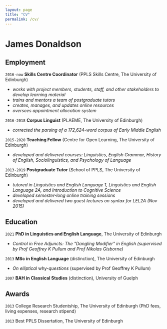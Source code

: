 ```yaml
---
layout: page
title: "CV"
permalink: /cv/
---
```

# James Donaldson

## Employment

`2016-now` __Skills Centre Coordinator__ (PPLS Skills Centre, The University of Edinburgh)
- *works with project members, students, staff, and other stakeholders to develop learning material*
- *trains and mentors a team of postgraduate tutors*
- *creates, manages, and updates online resources*
- *oversees appointment allocation system*

`2016-2018` __Corpus Linguist__  (PLAEME, The University of Edinburgh)
- *corrected the parsing of a 172,624-word corpus of Early Middle English*

`2015-2020` __Teaching Fellow__ (Centre for Open Learning, The University of Edinburgh)
- *developed and delivered courses: Linguistics, English Grammar, History of English, Sociolinguistics, and Psychology of Language*

`2013-2019` __Postgraduate Tutor__ (School of PPLS, The University of Edinburgh)
- *tutored in Linguistics and English Language 1, Linguistics and English Language 2A, and Introduction to Cognitive Science*
- *developed semester-long online training sessions*
- *developed and delivered two guest lectures on syntax for LEL2A (Nov 2015)*

## Education

`2021`
__PhD in Linguistics and English Language__, The University of Edinburgh
- *Control in Free Adjuncts: The "Dangling Modifier" in English (supervised by Prof Geoffrey K Pullum and Prof Nikolas Gisborne)*

`2013`
__MSc in English Language__ (distinction), The University of Edinburgh
- *On elliptical* why-*questions* (supervised by Prof Geoffrey K Pullum)

`2007`
__BAH in Classical Studies__ (distinction), University of Guelph

## Awards

`2013` College Research Studentship, The University of Edinburgh (PhD fees, living expenses, research stipend)

`2013` Best PPLS Dissertation, The University of Edinburgh
